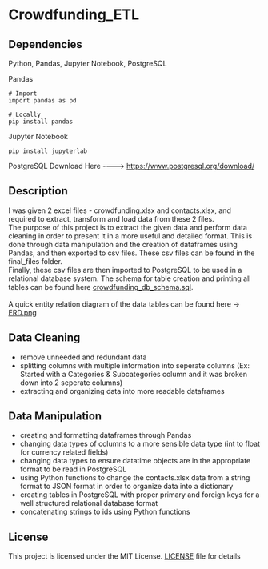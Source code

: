# Crowdfunding_ETL

Dependencies
-------------
Python, Pandas, Jupyter Notebook, PostgreSQL

Pandas
```
# Import
import pandas as pd

# Locally 
pip install pandas
```

Jupyter Notebook
```
pip install jupyterlab
```

PostgreSQL
Download Here ----> https://www.postgresql.org/download/


Description
-------------
I was given 2 excel files - crowdfunding.xlsx and contacts.xlsx, and required to extract, transform and load data from these 2 files. <br>
The purpose of this project is to extract the given data and perform data cleaning in order to present it in a more useful and detailed format. This is done through data manipulation and the creation of dataframes using Pandas, and then exported to csv files. These csv files can be found in the final_files folder. 
<br>Finally, these csv files are then imported to PostgreSQL to be used in a relational database system. The schema for table creation and printing all tables can be found here <a href="https://github.com/HGrewal13/Crowdfunding_ETL/blob/main/Final_Files/crowdfunding_db_schema.sql">crowdfunding_db_schema.sql</a>. <br><br>
A quick entity relation diagram of the data tables can be found here -> <a href="https://github.com/HGrewal13/Crowdfunding_ETL/blob/main/ERD.png">ERD.png</a>

Data Cleaning
-------------
- remove unneeded and redundant data
- splitting columns with multiple information into seperate columns (Ex: Started with a Categories & Subcategories column and it was broken down into 2 seperate columns)
- extracting and organizing data into more readable dataframes

Data Manipulation
------------------
- creating and formatting dataframes through Pandas
- changing data types of columns to a more sensible data type (int to float for currency related fields)
- changing data types to ensure datatime objects are in the appropriate format to be read in PostgreSQL
- using Python functions to change the contacts.xlsx data from a string format to JSON format in order to organize data into a dictionary
- creating tables in PostgreSQL with proper primary and foreign keys for a well structured relational database format
- concatenating strings to ids using Python functions

License
--------
This project is licensed under the MIT License. <a href = "https://github.com/HGrewal13/Crowdfunding_ETL/blob/main/LICENSE">LICENSE</a> file for details
